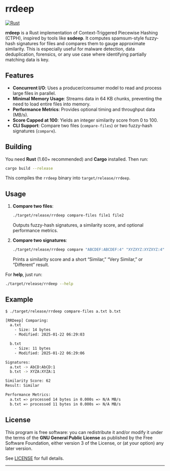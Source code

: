 # rrdeep

[![Rust](https://github.com/copyleftdev/rrdeep/actions/workflows/rust.yml/badge.svg)](https://github.com/copyleftdev/rrdeep/actions/workflows/rust.yml)

**rrdeep** is a Rust implementation of Context-Triggered Piecewise Hashing (CTPH), inspired by tools like **ssdeep**. It computes spamsum-style fuzzy-hash signatures for files and compares them to gauge approximate similarity. This is especially useful for malware detection, data deduplication, forensics, or any use case where identifying partially matching data is key.

## Features

- **Concurrent I/O**: Uses a producer/consumer model to read and process large files in parallel.
- **Minimal Memory Usage**: Streams data in 64 KB chunks, preventing the need to load entire files into memory.
- **Performance Metrics**: Provides optional timing and throughput data (MB/s).
- **Score Capped at 100**: Yields an integer similarity score from 0 to 100.
- **CLI Support**: Compare two files (`compare-files`) or two fuzzy-hash signatures (`compare`).

## Building

You need **Rust** (1.60+ recommended) and **Cargo** installed. Then run:

```bash
cargo build --release
```

This compiles the `rrdeep` binary into `target/release/rrdeep`.

## Usage

1. **Compare two files**:
   ```bash
   ./target/release/rrdeep compare-files file1 file2
   ```
   Outputs fuzzy-hash signatures, a similarity score, and optional performance metrics.

2. **Compare two signatures**:
   ```bash
   ./target/release/rrdeep compare "ABCDEF:ABCDEF:4" "XYZXYZ:XYZXYZ:4"
   ```
   Prints a similarity score and a short “Similar,” “Very Similar,” or “Different” result.

For **help**, just run:
```bash
./target/release/rrdeep --help
```

## Example

```bash
$ ./target/release/rrdeep compare-files a.txt b.txt

[RRDeep] Comparing:
  a.txt
    - Size: 14 bytes
    - Modified: 2025-01-22 06:29:03

  b.txt
    - Size: 11 bytes
    - Modified: 2025-01-22 06:29:06

Signatures:
  a.txt -> AbCD:AbCD:1
  b.txt -> XYZA:XYZA:1

Similarity Score: 62
Result: Similar

Performance Metrics:
  a.txt => processed 14 bytes in 0.000s => N/A MB/s
  b.txt => processed 11 bytes in 0.000s => N/A MB/s
```

## License

This program is free software: you can redistribute it and/or modify it under the terms of the **GNU General Public License** as published by the Free Software Foundation, either version 3 of the License, or (at your option) any later version.

See [LICENSE](LICENSE) for full details.

---


